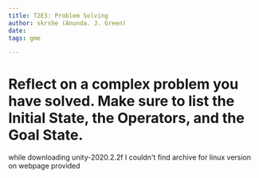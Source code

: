 ```yaml
---
title: T2E3: Problem Solving
author: skrshe (Anunda. J. Green)
date:
tags: gme

---
```


# Reflect on a complex problem you have solved. Make sure to list the Initial State, the Operators, and the Goal State.

while downloading unity-2020.2.2f I couldn't find archive for linux version on webpage provided
